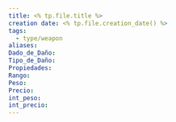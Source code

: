 ```yaml
---
title: <% tp.file.title %>
creation date: <% tp.file.creation_date() %>
tags:
  - type/weapon
aliases: 
Dado_de_Daño: 
Tipo_de_Daño: 
Propiedades: 
Rango: 
Peso: 
Precio: 
int_peso: 
int_precio:
---
```


